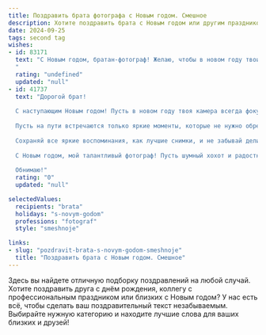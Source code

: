 ```yaml
---
title: Поздравить брата фотографа с Новым годом. Смешное
description: Хотите поздравить брата с Новым годом или другим праздником? Наш ИИ создаст незабываемое поздравление, а вы обязательно выделитесь среди других.  
date: 2024-09-25
tags: second tag
wishes:
- id: 83171
  text: "С Новым годом, братан-фотограф! Желаю, чтобы в новом году твои фотографии были настолько крутыми, что даже Дед Мороз закажет у тебя ретушь своей бороды!  Пусть фокус всегда будет на удаче, а объектив — на позитивных моментах!  И чтобы твоя жизнь была ярче, чем самая насыщенная цветокоррекция!
  "
  rating: "undefined"
  updated: "null"
- id: 41737
  text: "Дорогой брат!
  
  С наступающим Новым годом! Пусть в новом году твоя камера всегда фокусируется на счастье, а ваши снимки собирают больше лайков, чем рецепты с котиками! Желаю тебе, чтобы свет твоей жизни всегда был идеальным — не слишком резким и не слишком размытым!
  
  Пусть на пути встречаются только яркие моменты, которые не нужно обрезать, а печаль будет в кадре лишь в качестве фона для креативных фотографий!
  
  Сохраняй все яркие воспоминания, как лучшие снимки, и не забывай делиться ими с нами. Пусть в этом году у тебя будет столько удачных кадров, что придется открывать своё фотоателье!
  
  С Новым годом, мой талантливый фотограф! Пусть шумный хохот и радостные улыбки будут главными «моделями» в твоей жизни!
  
  Обнимаю!"
  rating: "0"
  updated: "null"

selectedValues:
  recipients: "brata"
  holidays: "s-novym-godom"
  professions: "fotograf"
  style: "smeshnoje"

links:
- slug: "pozdravit-brata-s-novym-godom-smeshnoje"
  title: "Поздравить брата с Новым годом. Смешное"
---
```


Здесь вы найдете отличную подборку поздравлений на любой случай. 
Хотите поздравить друга с днём рождения, коллегу с профессиональным праздником или близких с Новым годом? У нас есть всё, чтобы сделать ваш поздравительный текст незабываемым. Выбирайте нужную категорию и находите лучшие слова для ваших близких и друзей!

